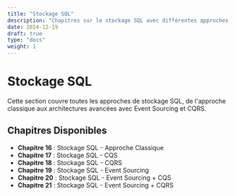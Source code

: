 ```yaml
---
title: "Stockage SQL"
description: "Chapitres sur le stockage SQL avec différentes approches architecturales"
date: 2024-12-19
draft: true
type: "docs"
weight: 1
---
```


# Stockage SQL

Cette section couvre toutes les approches de stockage SQL, de l'approche classique aux architectures avancées avec Event Sourcing et CQRS.

## Chapitres Disponibles

- **Chapitre 16** : Stockage SQL - Approche Classique
- **Chapitre 17** : Stockage SQL - CQS
- **Chapitre 18** : Stockage SQL - CQRS
- **Chapitre 19** : Stockage SQL - Event Sourcing
- **Chapitre 20** : Stockage SQL - Event Sourcing + CQS
- **Chapitre 21** : Stockage SQL - Event Sourcing + CQRS

